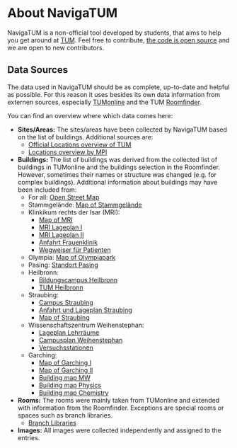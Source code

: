 # About NavigaTUM

NavigaTUM is a non-official tool developed by students, that aims to help you get around at [TUM](https://tum.de).
Feel free to contribute, [the code is open source](https://github.com/TUM-Dev/navigatum) and we are open to new contributors.

## Data Sources

The data used in NavigaTUM should be as complete, up-to-date and helpful as possible.
For this reason it uses besides its own data information from externen sources, especially [TUMonline](https://campus.tum.de) and the
TUM [Roomfinder](https://portal.mytum.de/campus/roomfinder).

You can find an overview where which data comes here:

-   **Sites/Areas:** The sites/areas have been collected by NavigaTUM based on the list of buildings. Additional sources are:
    -   [Official Locations overview of TUM](https://www.tum.de/en/about-tum/our-university/locations)
    -   [Locations overview by MPI](https://mpi.fs.tum.de/en/entering-tum/locations//)
-   **Buildings:** The list of buildings was derived from the collected list of buildings in TUMonline and the buildings selection in the Roomfinder. However, sometimes their names or structure was changed (e.g. for complex buildings). Additional information about buildings may have been included from:
    -   For all: [Open Street Map](https://www.openstreetmap.org)
    -   Stammgelände: [Map of Stammgelände](https://portal.mytum.de/campus/stammgelaende/TUM_Campus_Muenchen_klein)
    -   Klinkikum rechts der Isar (MRI):
        -   [Map of MRI](https://portal.mytum.de/campus/rechts_der_isar/mri)
        -   [MRI Lageplan I](https://www.mri.tum.de/lageplaene-und-wegweiser)
        -   [MRI Lageplan II](http://www.imi-muenchen.de/fileadmin/user_upload/pdf/MRI_Lageplan.pdf)
        -   [Anfahrt Frauenklinik](http://www.frauenklinik.med.tum.de/inhalt/anfahrt)
        -   [Wegweiser für Patienten](https://www.mri.tum.de/sites/default/files/seiten/wegweiser_patienten_ambulant_20200312_web.pdf)
    -   Olympia: [Map of Olympiapark](https://portal.mytum.de/campus/olympiapark/olympiapark)
    -   Pasing: [Standort Pasing](https://www.bgu.tum.de/gb/ueber-uns/standort-muenchen-pasing/)
    -   Heilbronn:
        -   [Bildungscampus Heilbronn](https://bildungscampus.hn/ueber-uns/leben-am-campus)
        -   [TUM Heilbronn](https://www.wi.tum.de/tum-campus-heilbronn/welcome-tum-campus-heilbronn/)
    -   Straubing:
        -   [Campus Straubing](https://www.cs.tum.de/campus-straubing/campus/?lang=en)
        -   [Anfahrt und Lageplan Straubing](https://www.cs.tum.de/campus-straubing/anfahrt-und-lageplan/)
        -   [Map of Straubing](https://www.cs.tum.de/wp-content/uploads/2020/01/200127_TUM_Plan_Straubing_WEB.png)
    -   Wissenschaftszentrum Weihenstephan:
        -   [Lageplan Lehrräume](https://www.wzw.tum.de/fileadmin/lageplan/SoLS-Plan-Lehrraume.jpg)
        -   [Campusplan Weihenstephan](https://www.gm.wzw.tum.de/en/campusplan-stand-oktober-2019/)
        -   [Versuchsstationen](https://www.wzw.tum.de/?id=239)
    -   Garching:
        -   [Map of Garching I](https://portal.mytum.de/campus/garching/TUM_Campus_Garching_web)
        -   [Map of Garching II](https://www.forschung-garching.tum.de/fileadmin/w00btp/www/00_Startseite_normal/161015_KarteGarchingKomplett_RGB.pdf)
        -   [Building map MW](https://www.mw.tum.de/fileadmin/w00btx/mw/Fakultaet/Anfahrt/Lageplan_Gebaeude_MW.pdf)
        -   [Building map Physics](https://www.ph.tum.de/about/visit/TUM_Physik_Orientierungsplan.pdf)
        -   [Building map Chemistry](https://www.ch.tum.de/fileadmin/tuchfak/www/Lageplan/Infoblatt_2020-06.pdf)
-   **Rooms:** The rooms were mainly taken from TUMonline and extended with information from the Roomfinder. Exceptions are special rooms or spaces such as branch libraries.
    -   [Branch Libraries](https://www.ub.tum.de/en/branch-libraries)
-   **Images:** All images were collected independently and assigned to the entries.
